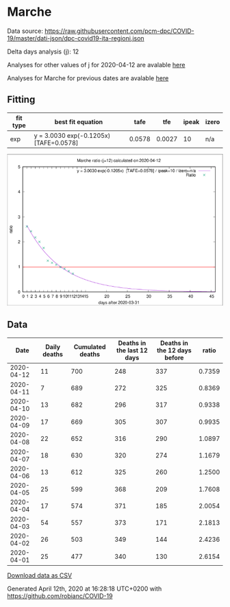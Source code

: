 # Marche

Data source: https://raw.githubusercontent.com/pcm-dpc/COVID-19/master/dati-json/dpc-covid19-ita-regioni.json

Delta days analysis (j): 12

Analyses for other values of j for 2020-04-12 are avalable [here](../README.md)

Analyses for Marche for previous dates are avalable [here](../../README.md)

## Fitting 
|fit type|best fit equation|tafe|tfe|ipeak|izero|
|-------|-----|--------|------|---|---|
|exp|y = 3.0030 exp(-0.1205x)  [TAFE=0.0578]|0.0578|0.0027|10|n/a|

![Plot](COVID-19_marche_j12_2020-04-12.png)

## Data
|Date|Daily deaths|Cumulated deaths|Deaths in the last 12 days|Deaths in the 12 days before|ratio|
|----|----------|-----------|-------|--------------------|-----|
|2020-04-12|11|700|248|337|0.7359|
|2020-04-11|7|689|272|325|0.8369|
|2020-04-10|13|682|296|317|0.9338|
|2020-04-09|17|669|305|307|0.9935|
|2020-04-08|22|652|316|290|1.0897|
|2020-04-07|18|630|320|274|1.1679|
|2020-04-06|13|612|325|260|1.2500|
|2020-04-05|25|599|368|209|1.7608|
|2020-04-04|17|574|371|185|2.0054|
|2020-04-03|54|557|373|171|2.1813|
|2020-04-02|26|503|349|144|2.4236|
|2020-04-01|25|477|340|130|2.6154|

[Download data as CSV](COVID-19_marche_j12_2020-04-12.csv)

Generated April 12th, 2020 at 16:28:18 UTC+0200 with https://github.com/robianc/COVID-19
